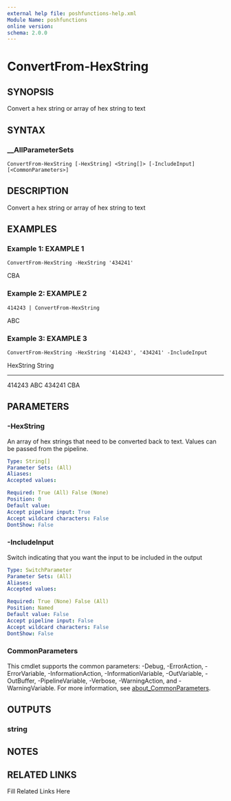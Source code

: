 ```yaml
---
external help file: poshfunctions-help.xml
Module Name: poshfunctions
online version: 
schema: 2.0.0
---
```


# ConvertFrom-HexString

## SYNOPSIS

Convert a hex string or array of hex string to text

## SYNTAX

### __AllParameterSets

```
ConvertFrom-HexString [-HexString] <String[]> [-IncludeInput] [<CommonParameters>]
```

## DESCRIPTION

Convert a hex string or array of hex string to text


## EXAMPLES

### Example 1: EXAMPLE 1

```
ConvertFrom-HexString -HexString '434241'
```

CBA





### Example 2: EXAMPLE 2

```
414243 | ConvertFrom-HexString
```

ABC





### Example 3: EXAMPLE 3

```
ConvertFrom-HexString -HexString '414243', '434241' -IncludeInput
```

HexString String
--------- ------
414243    ABC
434241    CBA






## PARAMETERS

### -HexString

An array of hex strings that need to be converted back to text.
Values can be passed from the pipeline.

```yaml
Type: String[]
Parameter Sets: (All)
Aliases: 
Accepted values: 

Required: True (All) False (None)
Position: 0
Default value: 
Accept pipeline input: True
Accept wildcard characters: False
DontShow: False
```

### -IncludeInput

Switch indicating that you want the input to be included in the output

```yaml
Type: SwitchParameter
Parameter Sets: (All)
Aliases: 
Accepted values: 

Required: True (None) False (All)
Position: Named
Default value: False
Accept pipeline input: False
Accept wildcard characters: False
DontShow: False
```


### CommonParameters

This cmdlet supports the common parameters: -Debug, -ErrorAction, -ErrorVariable, -InformationAction, -InformationVariable, -OutVariable, -OutBuffer, -PipelineVariable, -Verbose, -WarningAction, and -WarningVariable. For more information, see [about_CommonParameters](http://go.microsoft.com/fwlink/?LinkID=113216).

## OUTPUTS

### string


## NOTES



## RELATED LINKS

Fill Related Links Here

